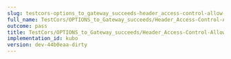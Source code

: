 ```yaml
---
slug: testcors-options_to_gateway_succeeds-header_access-control-allow-origin
full_name: TestCors/OPTIONS_to_Gateway_succeeds/Header_Access-Control-Allow-Origin
outcome: pass
title: TestCors/OPTIONS_to_Gateway_succeeds/Header_Access-Control-Allow-Origin
implementation_id: kubo
version: dev-44b0eaa-dirty
---
```


